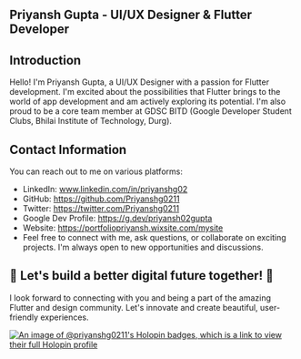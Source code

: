 ## Priyansh Gupta - UI/UX Designer & Flutter Developer

## Introduction
Hello! I'm Priyansh Gupta, a UI/UX Designer with a passion for Flutter development. I'm excited about the possibilities that Flutter brings to the world of app development and am actively exploring its potential. I'm also proud to be a core team member at GDSC BITD (Google Developer Student Clubs, Bhilai Institute of Technology, Durg).

## Contact Information
You can reach out to me on various platforms:

- LinkedIn: www.linkedin.com/in/priyanshg02
- GitHub: https://github.com/Priyanshg0211
- Twitter: https://twitter.com/Priyanshg0211
- Google Dev Profile: https://g.dev/priyansh02gupta
- Website: https://portfoliopriyansh.wixsite.com/mysite
- Feel free to connect with me, ask questions, or collaborate on exciting projects. I'm always open to new opportunities and discussions.



## 🚀 Let's build a better digital future together! 🚀
I look forward to connecting with you and being a part of the amazing Flutter and design community. Let's innovate and create beautiful, user-friendly experiences.

[![An image of @priyanshg0211's Holopin badges, which is a link to view their full Holopin profile](https://holopin.me/priyanshg0211)](https://holopin.io/@priyanshg0211)






